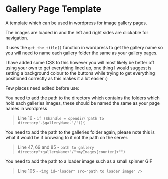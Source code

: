 Gallery Page Template
=====================

A template which can be used in wordpress for image gallery pages. 

The images are loaded in and the left and right sides are clickable for navigation.

It uses the `get_the_title()` function in wordpress to get the gallery name so you will need to name each gallery folder the same as your gallery pages.

I have added some CSS to this however you will most likely be better off using your own to get everything lined up, one thing I would suggest is setting a background colour to the buttons while trying to get everything positioned correctly as this makes it a lot easier :)

Few places need edited before use:

You need to add the path to the directory which contains the folders which hold each galleries images, these should be named the same as your page names in wordpress

> Line 16 - `if ($handle = opendir('path to directory'.$galleryName.'/')){`


You need to add the path to the galleries folder again, please note this is what it would be if browsing to it not the path on the server.

> Line 47, 69 and 85 - `path to gallery directory"+galleryName+"/"+myImages[counter]+"")`

You need to add the path to a loader image such as a small spinner GIF

> Line 105 - `<img id="loader" src="path to loader image" />`
